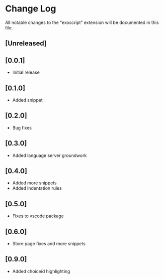 # Change Log

All notable changes to the "exoscript" extension will be documented in this file.

## [Unreleased]

## [0.0.1]

- Initial release

## [0.1.0]

- Added snippet

## [0.2.0]

- Bug fixes

## [0.3.0]

- Added language server groundwork

## [0.4.0]

- Added more snippets
- Added indentation rules

## [0.5.0]

- Fixes to vscode package

## [0.6.0]

- Store page fixes and more snippets

## [0.9.0]

- Added choiceid highlighting